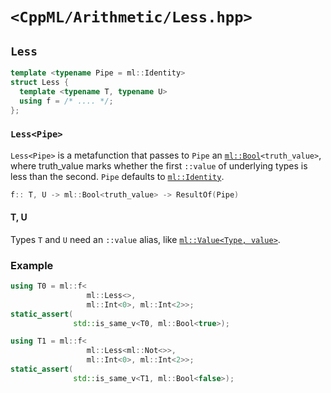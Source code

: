 # `<CppML/Arithmetic/Less.hpp>`

## `Less`

```c++
template <typename Pipe = ml::Identity>
struct Less {
  template <typename T, typename U>
  using f = /* .... */;
};
```
### `Less<Pipe>`

`Less<Pipe>` is a metafunction that passes to `Pipe` an [`ml::Bool`](../Vocabulary/Value.md)`<truth_value>`, where truth_value marks whether the first `::value` of underlying types is less than the second. `Pipe` defaults to [`ml::Identity`](../Functional/Identity.md).

```c++
f:: T, U -> ml::Bool<truth_value> -> ResultOf(Pipe)
```

#### T, U

Types `T` and `U` need an `::value` alias, like [`ml::Value<Type, value>`](../Vocabulary/Value.md).

### Example

```c++
using T0 = ml::f<
                 ml::Less<>,
                 ml::Int<0>, ml::Int<2>>;
static_assert(
              std::is_same_v<T0, ml::Bool<true>);

using T1 = ml::f<
                 ml::Less<ml::Not<>>,
                 ml::Int<0>, ml::Int<2>>;
static_assert(
              std::is_same_v<T1, ml::Bool<false>);
```

